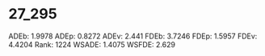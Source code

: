 # 27_295

ADEb: 1.9978
ADEp: 0.8272
ADEv: 2.441
FDEb: 3.7246
FDEp: 1.5957
FDEv: 4.4204
Rank: 1224
WSADE: 1.4075
WSFDE: 2.629